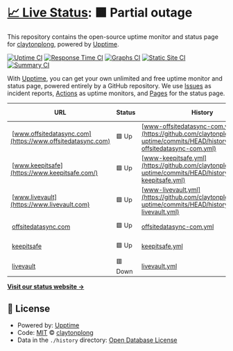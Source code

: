 # [📈 Live Status](https://uptime.clong.us): <!--live status--> **🟧 Partial outage**

This repository contains the open-source uptime monitor and status page for [claytonplong](https://uptime.clong.us), powered by [Upptime](https://github.com/upptime/upptime).

[![Uptime CI](https://github.com/claytonplong/backup-uptime/workflows/Uptime%20CI/badge.svg)](https://github.com/claytonplong/backup-uptime/actions?query=workflow%3A%22Uptime+CI%22)
[![Response Time CI](https://github.com/claytonplong/backup-uptime/workflows/Response%20Time%20CI/badge.svg)](https://github.com/claytonplong/backup-uptime/actions?query=workflow%3A%22Response+Time+CI%22)
[![Graphs CI](https://github.com/claytonplong/backup-uptime/workflows/Graphs%20CI/badge.svg)](https://github.com/claytonplong/backup-uptime/actions?query=workflow%3A%22Graphs+CI%22)
[![Static Site CI](https://github.com/claytonplong/backup-uptime/workflows/Static%20Site%20CI/badge.svg)](https://github.com/claytonplong/backup-uptime/actions?query=workflow%3A%22Static+Site+CI%22)
[![Summary CI](https://github.com/claytonplong/backup-uptime/workflows/Summary%20CI/badge.svg)](https://github.com/claytonplong/backup-uptime/actions?query=workflow%3A%22Summary+CI%22)

With [Upptime](https://upptime.js.org), you can get your own unlimited and free uptime monitor and status page, powered entirely by a GitHub repository. We use [Issues](https://github.com/claytonplong/backup-uptime/issues) as incident reports, [Actions](https://github.com/claytonplong/backup-uptime/actions) as uptime monitors, and [Pages](https://uptime.clong.us) for the status page.

<!--start: status pages-->
<!-- This summary is generated by Upptime (https://github.com/upptime/upptime) -->
<!-- Do not edit this manually, your changes will be overwritten -->
<!-- prettier-ignore -->
| URL | Status | History | Response Time | Uptime |
| --- | ------ | ------- | ------------- | ------ |
| <img alt="" src="https://favicons.githubusercontent.com/www.offsitedatasync.com" height="13"> [www.offsitedatasync.com](https://www.offsitedatasync.com) | 🟩 Up | [www-offsitedatasync-com.yml](https://github.com/claytonplong/backup-uptime/commits/HEAD/history/www-offsitedatasync-com.yml) | <details><summary><img alt="Response time graph" src="./graphs/www-offsitedatasync-com/response-time-week.png" height="20"> 1240ms</summary><br><a href="https://uptime.clong.us/history/www-offsitedatasync-com"><img alt="Response time 863" src="https://img.shields.io/endpoint?url=https%3A%2F%2Fraw.githubusercontent.com%2Fclaytonplong%2Fbackup-uptime%2FHEAD%2Fapi%2Fwww-offsitedatasync-com%2Fresponse-time.json"></a><br><a href="https://uptime.clong.us/history/www-offsitedatasync-com"><img alt="24-hour response time 316" src="https://img.shields.io/endpoint?url=https%3A%2F%2Fraw.githubusercontent.com%2Fclaytonplong%2Fbackup-uptime%2FHEAD%2Fapi%2Fwww-offsitedatasync-com%2Fresponse-time-day.json"></a><br><a href="https://uptime.clong.us/history/www-offsitedatasync-com"><img alt="7-day response time 1240" src="https://img.shields.io/endpoint?url=https%3A%2F%2Fraw.githubusercontent.com%2Fclaytonplong%2Fbackup-uptime%2FHEAD%2Fapi%2Fwww-offsitedatasync-com%2Fresponse-time-week.json"></a><br><a href="https://uptime.clong.us/history/www-offsitedatasync-com"><img alt="30-day response time 1202" src="https://img.shields.io/endpoint?url=https%3A%2F%2Fraw.githubusercontent.com%2Fclaytonplong%2Fbackup-uptime%2FHEAD%2Fapi%2Fwww-offsitedatasync-com%2Fresponse-time-month.json"></a><br><a href="https://uptime.clong.us/history/www-offsitedatasync-com"><img alt="1-year response time 863" src="https://img.shields.io/endpoint?url=https%3A%2F%2Fraw.githubusercontent.com%2Fclaytonplong%2Fbackup-uptime%2FHEAD%2Fapi%2Fwww-offsitedatasync-com%2Fresponse-time-year.json"></a></details> | <details><summary><a href="https://uptime.clong.us/history/www-offsitedatasync-com">100.00%</a></summary><a href="https://uptime.clong.us/history/www-offsitedatasync-com"><img alt="All-time uptime 100.00%" src="https://img.shields.io/endpoint?url=https%3A%2F%2Fraw.githubusercontent.com%2Fclaytonplong%2Fbackup-uptime%2FHEAD%2Fapi%2Fwww-offsitedatasync-com%2Fuptime.json"></a><br><a href="https://uptime.clong.us/history/www-offsitedatasync-com"><img alt="24-hour uptime 100.00%" src="https://img.shields.io/endpoint?url=https%3A%2F%2Fraw.githubusercontent.com%2Fclaytonplong%2Fbackup-uptime%2FHEAD%2Fapi%2Fwww-offsitedatasync-com%2Fuptime-day.json"></a><br><a href="https://uptime.clong.us/history/www-offsitedatasync-com"><img alt="7-day uptime 100.00%" src="https://img.shields.io/endpoint?url=https%3A%2F%2Fraw.githubusercontent.com%2Fclaytonplong%2Fbackup-uptime%2FHEAD%2Fapi%2Fwww-offsitedatasync-com%2Fuptime-week.json"></a><br><a href="https://uptime.clong.us/history/www-offsitedatasync-com"><img alt="30-day uptime 100.00%" src="https://img.shields.io/endpoint?url=https%3A%2F%2Fraw.githubusercontent.com%2Fclaytonplong%2Fbackup-uptime%2FHEAD%2Fapi%2Fwww-offsitedatasync-com%2Fuptime-month.json"></a><br><a href="https://uptime.clong.us/history/www-offsitedatasync-com"><img alt="1-year uptime 100.00%" src="https://img.shields.io/endpoint?url=https%3A%2F%2Fraw.githubusercontent.com%2Fclaytonplong%2Fbackup-uptime%2FHEAD%2Fapi%2Fwww-offsitedatasync-com%2Fuptime-year.json"></a></details>
| <img alt="" src="https://favicons.githubusercontent.com/www.keepitsafe.com" height="13"> [www.keepitsafe](https://www.keepitsafe.com/) | 🟩 Up | [www-keepitsafe.yml](https://github.com/claytonplong/backup-uptime/commits/HEAD/history/www-keepitsafe.yml) | <details><summary><img alt="Response time graph" src="./graphs/www-keepitsafe/response-time-week.png" height="20"> 861ms</summary><br><a href="https://uptime.clong.us/history/www-keepitsafe"><img alt="Response time 616" src="https://img.shields.io/endpoint?url=https%3A%2F%2Fraw.githubusercontent.com%2Fclaytonplong%2Fbackup-uptime%2FHEAD%2Fapi%2Fwww-keepitsafe%2Fresponse-time.json"></a><br><a href="https://uptime.clong.us/history/www-keepitsafe"><img alt="24-hour response time 247" src="https://img.shields.io/endpoint?url=https%3A%2F%2Fraw.githubusercontent.com%2Fclaytonplong%2Fbackup-uptime%2FHEAD%2Fapi%2Fwww-keepitsafe%2Fresponse-time-day.json"></a><br><a href="https://uptime.clong.us/history/www-keepitsafe"><img alt="7-day response time 861" src="https://img.shields.io/endpoint?url=https%3A%2F%2Fraw.githubusercontent.com%2Fclaytonplong%2Fbackup-uptime%2FHEAD%2Fapi%2Fwww-keepitsafe%2Fresponse-time-week.json"></a><br><a href="https://uptime.clong.us/history/www-keepitsafe"><img alt="30-day response time 696" src="https://img.shields.io/endpoint?url=https%3A%2F%2Fraw.githubusercontent.com%2Fclaytonplong%2Fbackup-uptime%2FHEAD%2Fapi%2Fwww-keepitsafe%2Fresponse-time-month.json"></a><br><a href="https://uptime.clong.us/history/www-keepitsafe"><img alt="1-year response time 616" src="https://img.shields.io/endpoint?url=https%3A%2F%2Fraw.githubusercontent.com%2Fclaytonplong%2Fbackup-uptime%2FHEAD%2Fapi%2Fwww-keepitsafe%2Fresponse-time-year.json"></a></details> | <details><summary><a href="https://uptime.clong.us/history/www-keepitsafe">100.00%</a></summary><a href="https://uptime.clong.us/history/www-keepitsafe"><img alt="All-time uptime 100.00%" src="https://img.shields.io/endpoint?url=https%3A%2F%2Fraw.githubusercontent.com%2Fclaytonplong%2Fbackup-uptime%2FHEAD%2Fapi%2Fwww-keepitsafe%2Fuptime.json"></a><br><a href="https://uptime.clong.us/history/www-keepitsafe"><img alt="24-hour uptime 100.00%" src="https://img.shields.io/endpoint?url=https%3A%2F%2Fraw.githubusercontent.com%2Fclaytonplong%2Fbackup-uptime%2FHEAD%2Fapi%2Fwww-keepitsafe%2Fuptime-day.json"></a><br><a href="https://uptime.clong.us/history/www-keepitsafe"><img alt="7-day uptime 100.00%" src="https://img.shields.io/endpoint?url=https%3A%2F%2Fraw.githubusercontent.com%2Fclaytonplong%2Fbackup-uptime%2FHEAD%2Fapi%2Fwww-keepitsafe%2Fuptime-week.json"></a><br><a href="https://uptime.clong.us/history/www-keepitsafe"><img alt="30-day uptime 100.00%" src="https://img.shields.io/endpoint?url=https%3A%2F%2Fraw.githubusercontent.com%2Fclaytonplong%2Fbackup-uptime%2FHEAD%2Fapi%2Fwww-keepitsafe%2Fuptime-month.json"></a><br><a href="https://uptime.clong.us/history/www-keepitsafe"><img alt="1-year uptime 100.00%" src="https://img.shields.io/endpoint?url=https%3A%2F%2Fraw.githubusercontent.com%2Fclaytonplong%2Fbackup-uptime%2FHEAD%2Fapi%2Fwww-keepitsafe%2Fuptime-year.json"></a></details>
| <img alt="" src="https://favicons.githubusercontent.com/www.livevault.com" height="13"> [www.livevault](https://www.livevault.com) | 🟩 Up | [www-livevault.yml](https://github.com/claytonplong/backup-uptime/commits/HEAD/history/www-livevault.yml) | <details><summary><img alt="Response time graph" src="./graphs/www-livevault/response-time-week.png" height="20"> 310ms</summary><br><a href="https://uptime.clong.us/history/www-livevault"><img alt="Response time 1272" src="https://img.shields.io/endpoint?url=https%3A%2F%2Fraw.githubusercontent.com%2Fclaytonplong%2Fbackup-uptime%2FHEAD%2Fapi%2Fwww-livevault%2Fresponse-time.json"></a><br><a href="https://uptime.clong.us/history/www-livevault"><img alt="24-hour response time 263" src="https://img.shields.io/endpoint?url=https%3A%2F%2Fraw.githubusercontent.com%2Fclaytonplong%2Fbackup-uptime%2FHEAD%2Fapi%2Fwww-livevault%2Fresponse-time-day.json"></a><br><a href="https://uptime.clong.us/history/www-livevault"><img alt="7-day response time 310" src="https://img.shields.io/endpoint?url=https%3A%2F%2Fraw.githubusercontent.com%2Fclaytonplong%2Fbackup-uptime%2FHEAD%2Fapi%2Fwww-livevault%2Fresponse-time-week.json"></a><br><a href="https://uptime.clong.us/history/www-livevault"><img alt="30-day response time 338" src="https://img.shields.io/endpoint?url=https%3A%2F%2Fraw.githubusercontent.com%2Fclaytonplong%2Fbackup-uptime%2FHEAD%2Fapi%2Fwww-livevault%2Fresponse-time-month.json"></a><br><a href="https://uptime.clong.us/history/www-livevault"><img alt="1-year response time 1272" src="https://img.shields.io/endpoint?url=https%3A%2F%2Fraw.githubusercontent.com%2Fclaytonplong%2Fbackup-uptime%2FHEAD%2Fapi%2Fwww-livevault%2Fresponse-time-year.json"></a></details> | <details><summary><a href="https://uptime.clong.us/history/www-livevault">99.44%</a></summary><a href="https://uptime.clong.us/history/www-livevault"><img alt="All-time uptime 99.97%" src="https://img.shields.io/endpoint?url=https%3A%2F%2Fraw.githubusercontent.com%2Fclaytonplong%2Fbackup-uptime%2FHEAD%2Fapi%2Fwww-livevault%2Fuptime.json"></a><br><a href="https://uptime.clong.us/history/www-livevault"><img alt="24-hour uptime 100.00%" src="https://img.shields.io/endpoint?url=https%3A%2F%2Fraw.githubusercontent.com%2Fclaytonplong%2Fbackup-uptime%2FHEAD%2Fapi%2Fwww-livevault%2Fuptime-day.json"></a><br><a href="https://uptime.clong.us/history/www-livevault"><img alt="7-day uptime 99.44%" src="https://img.shields.io/endpoint?url=https%3A%2F%2Fraw.githubusercontent.com%2Fclaytonplong%2Fbackup-uptime%2FHEAD%2Fapi%2Fwww-livevault%2Fuptime-week.json"></a><br><a href="https://uptime.clong.us/history/www-livevault"><img alt="30-day uptime 99.81%" src="https://img.shields.io/endpoint?url=https%3A%2F%2Fraw.githubusercontent.com%2Fclaytonplong%2Fbackup-uptime%2FHEAD%2Fapi%2Fwww-livevault%2Fuptime-month.json"></a><br><a href="https://uptime.clong.us/history/www-livevault"><img alt="1-year uptime 99.97%" src="https://img.shields.io/endpoint?url=https%3A%2F%2Fraw.githubusercontent.com%2Fclaytonplong%2Fbackup-uptime%2FHEAD%2Fapi%2Fwww-livevault%2Fuptime-year.json"></a></details>
| <img alt="" src="https://favicons.githubusercontent.com/offsitedatasync.com" height="13"> [offsitedatasync.com](https://offsitedatasync.com) | 🟩 Up | [offsitedatasync-com.yml](https://github.com/claytonplong/backup-uptime/commits/HEAD/history/offsitedatasync-com.yml) | <details><summary><img alt="Response time graph" src="./graphs/offsitedatasync-com/response-time-week.png" height="20"> 849ms</summary><br><a href="https://uptime.clong.us/history/offsitedatasync-com"><img alt="Response time 859" src="https://img.shields.io/endpoint?url=https%3A%2F%2Fraw.githubusercontent.com%2Fclaytonplong%2Fbackup-uptime%2FHEAD%2Fapi%2Foffsitedatasync-com%2Fresponse-time.json"></a><br><a href="https://uptime.clong.us/history/offsitedatasync-com"><img alt="24-hour response time 235" src="https://img.shields.io/endpoint?url=https%3A%2F%2Fraw.githubusercontent.com%2Fclaytonplong%2Fbackup-uptime%2FHEAD%2Fapi%2Foffsitedatasync-com%2Fresponse-time-day.json"></a><br><a href="https://uptime.clong.us/history/offsitedatasync-com"><img alt="7-day response time 849" src="https://img.shields.io/endpoint?url=https%3A%2F%2Fraw.githubusercontent.com%2Fclaytonplong%2Fbackup-uptime%2FHEAD%2Fapi%2Foffsitedatasync-com%2Fresponse-time-week.json"></a><br><a href="https://uptime.clong.us/history/offsitedatasync-com"><img alt="30-day response time 768" src="https://img.shields.io/endpoint?url=https%3A%2F%2Fraw.githubusercontent.com%2Fclaytonplong%2Fbackup-uptime%2FHEAD%2Fapi%2Foffsitedatasync-com%2Fresponse-time-month.json"></a><br><a href="https://uptime.clong.us/history/offsitedatasync-com"><img alt="1-year response time 859" src="https://img.shields.io/endpoint?url=https%3A%2F%2Fraw.githubusercontent.com%2Fclaytonplong%2Fbackup-uptime%2FHEAD%2Fapi%2Foffsitedatasync-com%2Fresponse-time-year.json"></a></details> | <details><summary><a href="https://uptime.clong.us/history/offsitedatasync-com">100.00%</a></summary><a href="https://uptime.clong.us/history/offsitedatasync-com"><img alt="All-time uptime 62.71%" src="https://img.shields.io/endpoint?url=https%3A%2F%2Fraw.githubusercontent.com%2Fclaytonplong%2Fbackup-uptime%2FHEAD%2Fapi%2Foffsitedatasync-com%2Fuptime.json"></a><br><a href="https://uptime.clong.us/history/offsitedatasync-com"><img alt="24-hour uptime 100.00%" src="https://img.shields.io/endpoint?url=https%3A%2F%2Fraw.githubusercontent.com%2Fclaytonplong%2Fbackup-uptime%2FHEAD%2Fapi%2Foffsitedatasync-com%2Fuptime-day.json"></a><br><a href="https://uptime.clong.us/history/offsitedatasync-com"><img alt="7-day uptime 100.00%" src="https://img.shields.io/endpoint?url=https%3A%2F%2Fraw.githubusercontent.com%2Fclaytonplong%2Fbackup-uptime%2FHEAD%2Fapi%2Foffsitedatasync-com%2Fuptime-week.json"></a><br><a href="https://uptime.clong.us/history/offsitedatasync-com"><img alt="30-day uptime 87.25%" src="https://img.shields.io/endpoint?url=https%3A%2F%2Fraw.githubusercontent.com%2Fclaytonplong%2Fbackup-uptime%2FHEAD%2Fapi%2Foffsitedatasync-com%2Fuptime-month.json"></a><br><a href="https://uptime.clong.us/history/offsitedatasync-com"><img alt="1-year uptime 62.71%" src="https://img.shields.io/endpoint?url=https%3A%2F%2Fraw.githubusercontent.com%2Fclaytonplong%2Fbackup-uptime%2FHEAD%2Fapi%2Foffsitedatasync-com%2Fuptime-year.json"></a></details>
| <img alt="" src="https://favicons.githubusercontent.com/keepitsafe.com" height="13"> [keepitsafe](https://keepitsafe.com/) | 🟩 Up | [keepitsafe.yml](https://github.com/claytonplong/backup-uptime/commits/HEAD/history/keepitsafe.yml) | <details><summary><img alt="Response time graph" src="./graphs/keepitsafe/response-time-week.png" height="20"> 408ms</summary><br><a href="https://uptime.clong.us/history/keepitsafe"><img alt="Response time 428" src="https://img.shields.io/endpoint?url=https%3A%2F%2Fraw.githubusercontent.com%2Fclaytonplong%2Fbackup-uptime%2FHEAD%2Fapi%2Fkeepitsafe%2Fresponse-time.json"></a><br><a href="https://uptime.clong.us/history/keepitsafe"><img alt="24-hour response time 356" src="https://img.shields.io/endpoint?url=https%3A%2F%2Fraw.githubusercontent.com%2Fclaytonplong%2Fbackup-uptime%2FHEAD%2Fapi%2Fkeepitsafe%2Fresponse-time-day.json"></a><br><a href="https://uptime.clong.us/history/keepitsafe"><img alt="7-day response time 408" src="https://img.shields.io/endpoint?url=https%3A%2F%2Fraw.githubusercontent.com%2Fclaytonplong%2Fbackup-uptime%2FHEAD%2Fapi%2Fkeepitsafe%2Fresponse-time-week.json"></a><br><a href="https://uptime.clong.us/history/keepitsafe"><img alt="30-day response time 397" src="https://img.shields.io/endpoint?url=https%3A%2F%2Fraw.githubusercontent.com%2Fclaytonplong%2Fbackup-uptime%2FHEAD%2Fapi%2Fkeepitsafe%2Fresponse-time-month.json"></a><br><a href="https://uptime.clong.us/history/keepitsafe"><img alt="1-year response time 428" src="https://img.shields.io/endpoint?url=https%3A%2F%2Fraw.githubusercontent.com%2Fclaytonplong%2Fbackup-uptime%2FHEAD%2Fapi%2Fkeepitsafe%2Fresponse-time-year.json"></a></details> | <details><summary><a href="https://uptime.clong.us/history/keepitsafe">100.00%</a></summary><a href="https://uptime.clong.us/history/keepitsafe"><img alt="All-time uptime 93.83%" src="https://img.shields.io/endpoint?url=https%3A%2F%2Fraw.githubusercontent.com%2Fclaytonplong%2Fbackup-uptime%2FHEAD%2Fapi%2Fkeepitsafe%2Fuptime.json"></a><br><a href="https://uptime.clong.us/history/keepitsafe"><img alt="24-hour uptime 100.00%" src="https://img.shields.io/endpoint?url=https%3A%2F%2Fraw.githubusercontent.com%2Fclaytonplong%2Fbackup-uptime%2FHEAD%2Fapi%2Fkeepitsafe%2Fuptime-day.json"></a><br><a href="https://uptime.clong.us/history/keepitsafe"><img alt="7-day uptime 100.00%" src="https://img.shields.io/endpoint?url=https%3A%2F%2Fraw.githubusercontent.com%2Fclaytonplong%2Fbackup-uptime%2FHEAD%2Fapi%2Fkeepitsafe%2Fuptime-week.json"></a><br><a href="https://uptime.clong.us/history/keepitsafe"><img alt="30-day uptime 100.00%" src="https://img.shields.io/endpoint?url=https%3A%2F%2Fraw.githubusercontent.com%2Fclaytonplong%2Fbackup-uptime%2FHEAD%2Fapi%2Fkeepitsafe%2Fuptime-month.json"></a><br><a href="https://uptime.clong.us/history/keepitsafe"><img alt="1-year uptime 93.83%" src="https://img.shields.io/endpoint?url=https%3A%2F%2Fraw.githubusercontent.com%2Fclaytonplong%2Fbackup-uptime%2FHEAD%2Fapi%2Fkeepitsafe%2Fuptime-year.json"></a></details>
| <img alt="" src="https://favicons.githubusercontent.com/livevault.com" height="13"> [livevault](https://livevault.com) | 🟥 Down | [livevault.yml](https://github.com/claytonplong/backup-uptime/commits/HEAD/history/livevault.yml) | <details><summary><img alt="Response time graph" src="./graphs/livevault/response-time-week.png" height="20"> 479ms</summary><br><a href="https://uptime.clong.us/history/livevault"><img alt="Response time 671" src="https://img.shields.io/endpoint?url=https%3A%2F%2Fraw.githubusercontent.com%2Fclaytonplong%2Fbackup-uptime%2FHEAD%2Fapi%2Flivevault%2Fresponse-time.json"></a><br><a href="https://uptime.clong.us/history/livevault"><img alt="24-hour response time 499" src="https://img.shields.io/endpoint?url=https%3A%2F%2Fraw.githubusercontent.com%2Fclaytonplong%2Fbackup-uptime%2FHEAD%2Fapi%2Flivevault%2Fresponse-time-day.json"></a><br><a href="https://uptime.clong.us/history/livevault"><img alt="7-day response time 479" src="https://img.shields.io/endpoint?url=https%3A%2F%2Fraw.githubusercontent.com%2Fclaytonplong%2Fbackup-uptime%2FHEAD%2Fapi%2Flivevault%2Fresponse-time-week.json"></a><br><a href="https://uptime.clong.us/history/livevault"><img alt="30-day response time 459" src="https://img.shields.io/endpoint?url=https%3A%2F%2Fraw.githubusercontent.com%2Fclaytonplong%2Fbackup-uptime%2FHEAD%2Fapi%2Flivevault%2Fresponse-time-month.json"></a><br><a href="https://uptime.clong.us/history/livevault"><img alt="1-year response time 671" src="https://img.shields.io/endpoint?url=https%3A%2F%2Fraw.githubusercontent.com%2Fclaytonplong%2Fbackup-uptime%2FHEAD%2Fapi%2Flivevault%2Fresponse-time-year.json"></a></details> | <details><summary><a href="https://uptime.clong.us/history/livevault">55.41%</a></summary><a href="https://uptime.clong.us/history/livevault"><img alt="All-time uptime 98.61%" src="https://img.shields.io/endpoint?url=https%3A%2F%2Fraw.githubusercontent.com%2Fclaytonplong%2Fbackup-uptime%2FHEAD%2Fapi%2Flivevault%2Fuptime.json"></a><br><a href="https://uptime.clong.us/history/livevault"><img alt="24-hour uptime 63.85%" src="https://img.shields.io/endpoint?url=https%3A%2F%2Fraw.githubusercontent.com%2Fclaytonplong%2Fbackup-uptime%2FHEAD%2Fapi%2Flivevault%2Fuptime-day.json"></a><br><a href="https://uptime.clong.us/history/livevault"><img alt="7-day uptime 55.41%" src="https://img.shields.io/endpoint?url=https%3A%2F%2Fraw.githubusercontent.com%2Fclaytonplong%2Fbackup-uptime%2FHEAD%2Fapi%2Flivevault%2Fuptime-week.json"></a><br><a href="https://uptime.clong.us/history/livevault"><img alt="30-day uptime 89.74%" src="https://img.shields.io/endpoint?url=https%3A%2F%2Fraw.githubusercontent.com%2Fclaytonplong%2Fbackup-uptime%2FHEAD%2Fapi%2Flivevault%2Fuptime-month.json"></a><br><a href="https://uptime.clong.us/history/livevault"><img alt="1-year uptime 98.61%" src="https://img.shields.io/endpoint?url=https%3A%2F%2Fraw.githubusercontent.com%2Fclaytonplong%2Fbackup-uptime%2FHEAD%2Fapi%2Flivevault%2Fuptime-year.json"></a></details>

<!--end: status pages-->

[**Visit our status website →**](https://uptime.clong.us)

## 📄 License

- Powered by: [Upptime](https://github.com/upptime/upptime)
- Code: [MIT](./LICENSE) © [claytonplong](https://uptime.clong.us)
- Data in the `./history` directory: [Open Database License](https://opendatacommons.org/licenses/odbl/1-0/)
